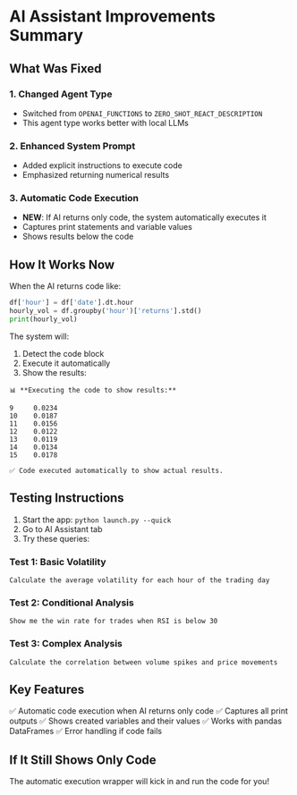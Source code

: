 # AI Assistant Improvements Summary

## What Was Fixed

### 1. Changed Agent Type
- Switched from `OPENAI_FUNCTIONS` to `ZERO_SHOT_REACT_DESCRIPTION`
- This agent type works better with local LLMs

### 2. Enhanced System Prompt
- Added explicit instructions to execute code
- Emphasized returning numerical results

### 3. Automatic Code Execution
- **NEW**: If AI returns only code, the system automatically executes it
- Captures print statements and variable values
- Shows results below the code

## How It Works Now

When the AI returns code like:
```python
df['hour'] = df['date'].dt.hour
hourly_vol = df.groupby('hour')['returns'].std()
print(hourly_vol)
```

The system will:
1. Detect the code block
2. Execute it automatically
3. Show the results:

```
📊 **Executing the code to show results:**

9     0.0234
10    0.0187
11    0.0156
12    0.0122
13    0.0119
14    0.0134
15    0.0178

✅ Code executed automatically to show actual results.
```

## Testing Instructions

1. Start the app: `python launch.py --quick`
2. Go to AI Assistant tab
3. Try these queries:

### Test 1: Basic Volatility
```
Calculate the average volatility for each hour of the trading day
```

### Test 2: Conditional Analysis
```
Show me the win rate for trades when RSI is below 30
```

### Test 3: Complex Analysis
```
Calculate the correlation between volume spikes and price movements
```

## Key Features

✅ Automatic code execution when AI returns only code
✅ Captures all print outputs
✅ Shows created variables and their values
✅ Works with pandas DataFrames
✅ Error handling if code fails

## If It Still Shows Only Code

The automatic execution wrapper will kick in and run the code for you!